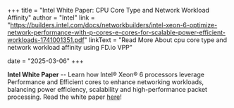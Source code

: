 +++
title = "Intel White Paper: CPU Core Type and Network Workload Affinity"
author = "Intel"
link = "https://builders.intel.com/docs/networkbuilders/intel-xeon-6-optimize-network-performance-with-p-cores-e-cores-for-scalable-power-efficient-workloads-1741001351.pdf"
linkText = "Read More About cpu core type and network workload affinity using FD.io VPP"

date = "2025-03-06"
+++

**Intel White Paper** -- Learn how Intel® Xeon® 6 processors leverage Performance and Efficient cores to enhance networking workloads,
balancing power efficiency, scalability and high-performance packet processing. Read the white paper
[here](https://builders.intel.com/docs/networkbuilders/intel-xeon-6-optimize-network-performance-with-p-cores-e-cores-for-scalable-power-efficient-workloads-1741001351.pdf)!
